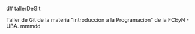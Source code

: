 d# tallerDeGit

Taller de Git de la materia "Introduccion a la Programacion" de la FCEyN - UBA.
mmmdd
